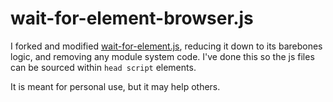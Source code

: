 # wait-for-element-browser.js

I forked and modified [wait-for-element.js](https://github.com/azu/wait-for-element.js/), reducing it down to its barebones logic, and removing any module system code. I've done this so the js files can be sourced within `head script` elements. 

It is meant for personal use, but it may help others. 
